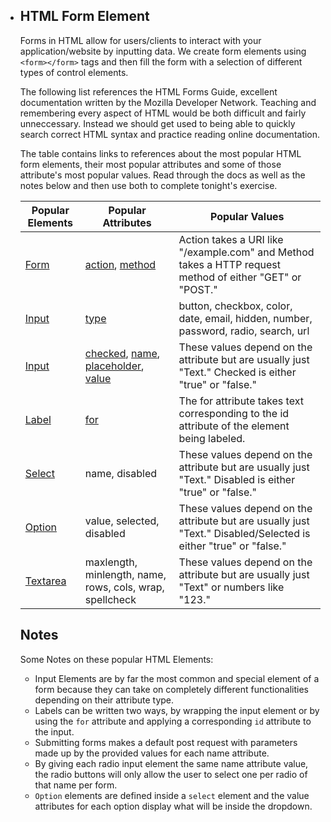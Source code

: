 *   ## HTML Form Element

    Forms in HTML allow for users/clients to interact with your application/website by inputting data. We create form elements using `<form></form>` tags and then fill the form with a selection of different types of control elements.

    The following list references the HTML Forms Guide, excellent documentation written by the Mozilla Developer Network. Teaching and remembering every aspect of HTML would be both difficult and fairly unneccessary. Instead we should get used to being able to quickly search correct HTML syntax and practice reading online documentation.

    The table contains links to references about the most popular HTML form elements, their most popular attributes and some of those attribute's most popular values. Read through the docs as well as the notes below and then use both to complete tonight's exercise.

    | Popular Elements                                             | Popular Attributes                                           | Popular Values                                               |
    | ------------------------------------------------------------ | ------------------------------------------------------------ | ------------------------------------------------------------ |
    | [Form](https://developer.mozilla.org/en-US/docs/Web/HTML/Element/form) | [action](https://developer.mozilla.org/en-US/docs/Web/HTML/Element/form#attr-action), [method](https://developer.mozilla.org/en-US/docs/Web/HTML/Element/form#attr-method) | Action takes a URI like "/example.com" and Method takes a HTTP request method of either "GET" or "POST." |
    | [Input](https://developer.mozilla.org/en-US/docs/Web/HTML/Element/input) | [type](https://developer.mozilla.org/en-US/docs/Web/HTML/Element/input#attr-type) | button, checkbox, color, date, email, hidden, number, password, radio, search, url |
    | [Input](https://developer.mozilla.org/en-US/docs/Web/HTML/Element/input) | [checked](https://developer.mozilla.org/en-US/docs/Web/HTML/Element/input#attr-checked), [name](https://developer.mozilla.org/en-US/docs/Web/HTML/Element/input#attr-name), [placeholder](https://developer.mozilla.org/en-US/docs/Web/HTML/Element/input#placeholder), [value](https://developer.mozilla.org/en-US/docs/Web/HTML/Element/input#value) | These values depend on the attribute but are usually just "Text." Checked is either "true" or "false." |
    | [Label](https://developer.mozilla.org/en-US/docs/Web/HTML/Element/label) | [for](https://developer.mozilla.org/en-US/docs/Web/HTML/Element/label#for) | The for attribute takes text corresponding to the id attribute of the element being labeled. |
    | [Select](https://developer.mozilla.org/en-US/docs/Web/HTML/Element/select) | name, disabled                                               | These values depend on the attribute but are usually just "Text." Disabled is either "true" or "false." |
    | [Option](https://developer.mozilla.org/en-US/docs/Web/HTML/Element/option) | value, selected, disabled                                    | These values depend on the attribute but are usually just "Text." Disabled/Selected is either "true" or "false." |
    | [Textarea](https://developer.mozilla.org/en-US/docs/Web/HTML/Element/textarea) | maxlength, minlength, name, rows, cols, wrap, spellcheck     | These values depend on the attribute but are usually just "Text" or numbers like "123." |

    ## Notes

    Some Notes on these popular HTML Elements:

    - Input Elements are by far the most common and special element of a form because they can take on completely different functionalities depending on their attribute type.
    - Labels can be written two ways, by wrapping the input element or by using the `for` attribute and applying a corresponding `id` attribute to the input.
    - Submitting forms makes a default post request with parameters made up by the provided values for each name attribute.
    - By giving each radio input element the same name attribute value, the radio buttons will only allow the user to select one per radio of that name per form.
    - `Option` elements are defined inside a `select` element and the value attributes for each option display what will be inside the dropdown.